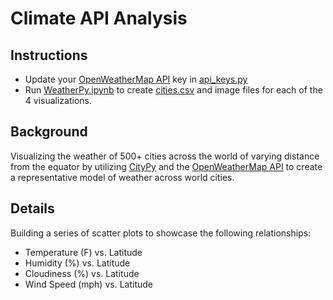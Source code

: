 # Climate API Analysis

## Instructions
* Update your [OpenWeatherMap API](https://openweathermap.org/api) key in [api_keys.py](api_keys.py)
* Run [WeatherPy.ipynb](WeatherPy.ipynb) to create [cities.csv](output_data/cities.csv) and image files for each of the 4 visualizations.

## Background

Visualizing the weather of 500+ cities across the world of varying distance from the equator by utilizing [CityPy](https://pypi.python.org/pypi/citipy) and the [OpenWeatherMap API](https://openweathermap.org/api) to create a representative model of weather across world cities.

## Details
Building a series of scatter plots to showcase the following relationships:

* Temperature (F) vs. Latitude
* Humidity (%) vs. Latitude
* Cloudiness (%) vs. Latitude
* Wind Speed (mph) vs. Latitude
